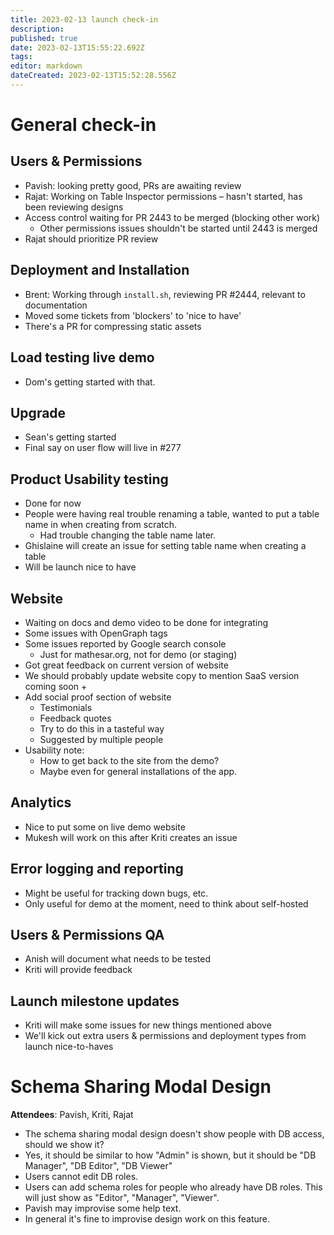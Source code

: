 ```yaml
---
title: 2023-02-13 launch check-in
description: 
published: true
date: 2023-02-13T15:55:22.692Z
tags: 
editor: markdown
dateCreated: 2023-02-13T15:52:28.556Z
---
```


# General check-in

## Users & Permissions

- Pavish: looking pretty good, PRs are awaiting review
- Rajat: Working on Table Inspector permissions – hasn't started, has been reviewing designs
- Access control waiting for PR 2443 to be merged (blocking other work)
    - Other permissions issues shouldn't be started until 2443 is merged
- Rajat should prioritize PR review

## Deployment and Installation
- Brent: Working through `install.sh`, reviewing PR #2444, relevant to documentation
- Moved some tickets from 'blockers' to 'nice to have'
- There's a PR for compressing static assets

## Load testing live demo
- Dom's getting started with that.

## Upgrade
- Sean's getting started
- Final say on user flow will live in #277

## Product Usability testing
- Done for now
- People were having real trouble renaming a table, wanted to put a table name in when creating from scratch.
    - Had trouble changing the table name later.
- Ghislaine will create an issue for setting table name when creating a table
- Will be launch nice to have

## Website
- Waiting on docs and demo video to be done for integrating
- Some issues with OpenGraph tags
- Some issues reported by Google search console
    - Just for mathesar.org, not for demo (or staging)
- Got great feedback on current version of website
- We should probably update website copy to mention SaaS version coming soon + 
- Add social proof section of website
    - Testimonials
    - Feedback quotes
    - Try to do this in a tasteful way
    - Suggested by multiple people
- Usability note:
    - How to get back to the site from the demo?
    - Maybe even for general installations of the app.
    
## Analytics
- Nice to put some on live demo website
- Mukesh will work on this after Kriti creates an issue

## Error logging and reporting
- Might be useful for tracking down bugs, etc.
- Only useful for demo at the moment, need to think about self-hosted

## Users & Permissions QA
- Anish will document what needs to be tested 
- Kriti will provide feedback

## Launch milestone updates
- Kriti will make some issues for new things mentioned above
- We'll kick out extra users & permissions and deployment types from launch nice-to-haves

# Schema Sharing Modal Design
**Attendees**: Pavish, Kriti, Rajat

- The schema sharing modal design doesn't show people with DB access, should we show it?
- Yes, it should be similar to how "Admin" is shown, but it should be "DB Manager", "DB Editor", "DB Viewer"
- Users cannot edit DB roles.
- Users can add schema roles for people who already have DB roles. This will just show as "Editor", "Manager", "Viewer".
- Pavish may improvise some help text.
- In general it's fine to improvise design work on this feature.
